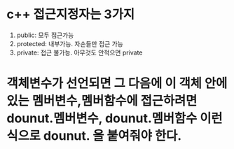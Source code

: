 # c++ 접근지정자는 3가지
1) public: 모두 접근가능
2) protected: 내부가능. 자손들만 접근 가능
3) private: 접근 불가능. 아무것도 안적으면 private

# 객체변수가 선언되면 그 다음에 이 객체 안에 있는 멤버변수,멤버함수에 접근하려면 dounut.멤버변수, dounut.멤버함수 이런 식으로 dounut. 을 붙여줘야 한다.
